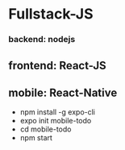 # Fullstack-JS

### backend: nodejs

## frontend: React-JS

## mobile: React-Native
- npm install -g expo-cli
- expo init mobile-todo
- cd mobile-todo
- npm start

